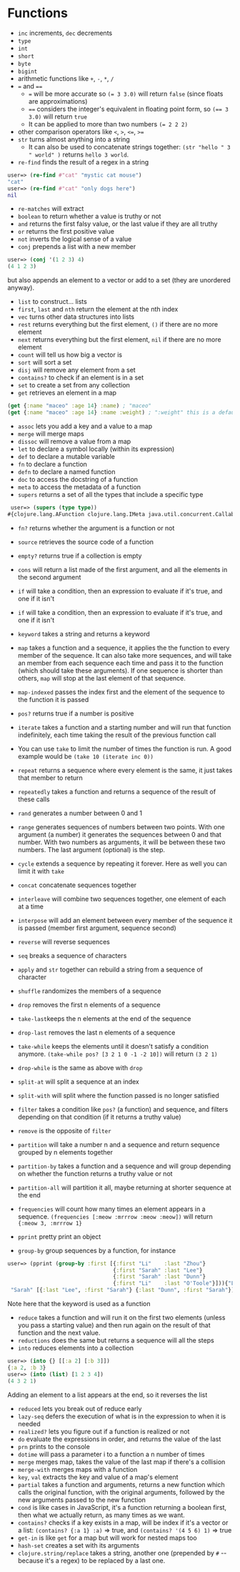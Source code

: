 # Functions

-   `inc` increments, `dec` decrements
-   `type`
-   `int`
-   `short`
-   `byte`
-   `bigint`
-   arithmetic functions like `+`, `-`, `*`, `/`
-   `=` and `==`
    -   `=` will be more accurate so `(= 3 3.0)` will return `false` (since floats are approximations)
    -   `==` considers the integer's equivalent in floating point form, so `(== 3 3.0)` will return `true`
    -   It can be applied to more than two numbers `(= 2 2 2)`
-   other comparison operators like `<`, `>`, `<=`, `>=`
-   `str` turns almost anything into a string
    -   It can also be used to concatenate strings together: `(str "hello " 3 " world" )` returns `hello 3 world`.
-   `re-find` finds the result of a regex in a string

```clojure
user=> (re-find #"cat" "mystic cat mouse")
"cat"
user=> (re-find #"cat" "only dogs here")
nil
```

-   `re-matches` will extract
-   `boolean` to return whether a value is truthy or not
-   `and` returns the first falsy value, or the last value if they are all truthy
-   `or` returns the first positive value
-   `not` inverts the logical sense of a value
-   `conj` prepends a list with a new member

```clojure
user=> (conj '(1 2 3) 4)
(4 1 2 3)
```

but also appends an element to a vector or add to a set (they are unordered anyway).

-   `list` to construct... lists
-   `first`, `last` and `nth` return the element at the nth index
-   `vec` turns other data structures into lists
-   `rest` returns everything but the first element, `()` if there are no more element
-   `next` returns everything but the first element, `nil` if there are no more element
-   `count` will tell us how big a vector is
-   `sort` will sort a set
-   `disj` will remove any element from a set
-   `contains?` to check if an element is in a set
-   `set` to create a set from any collection
-   `get` retrieves an element in a map

```clojure
(get {:name "maceo" :age 14} :name) ; "maceo"
(get {:name "maceo" :age 14} :name :weight) ; ":weight" this is a default element
```

-   `assoc` lets you add a key and a value to a map
-   `merge` will merge maps
-   `dissoc` will remove a value from a map
-   `let` to declare a symbol locally (within its expression)
-   `def` to declare a mutable variable
-   `fn` to declare a function
-   `defn` to declare a named function
-   `doc` to access the docstring of a function
-   `meta` to access the metadata of a function
-   `supers` returns a set of all the types that include a specific type

```clojure
 user=> (supers (type type))
#{clojure.lang.AFunction clojure.lang.IMeta java.util.concurrent.Callable clojure.lang.Fn clojure.lang.AFn java.util.Comparator java.lang.Object clojure.lang.RestFn clojure.lang.IObj java.lang.Runnable java.io.Serializable clojure.lang.IFn}
```

-   `fn?` returns whether the argument is a function or not
-   `source` retrieves the source code of a function
-   `empty?` returns true if a collection is empty
-   `cons` will return a list made of the first argument, and all the elements in the second argument
-   `if` will take a condition, then an expression to evaluate if it's true, and one if it isn't

-   `if` will take a condition, then an expression to evaluate if it's true, and one if it isn't
-   `keyword` takes a string and returns a keyword
-   `map` takes a function and a sequence, it applies the the function to every member of the sequence. It can also take more sequences, and will take an member from each sequence each time and pass it to the function (which should take these arguments). If one sequence is shorter than others, `map` will stop at the last element of that sequence.
-   `map-indexed` passes the index first and the element of the sequence to the function it is passed
-   `pos?` returns true if a number is positive
-   `iterate` takes a function and a starting number and will run that function indefinitely, each time taking the result of the previous function call
-   You can use `take` to limit the number of times the function is run. A good example would be `(take 10 (iterate inc 0))`
-   `repeat` returns a sequence where every element is the same, it just takes that member to return
-   `repeatedly` takes a function and returns a sequence of the result of these calls
-   `rand` generates a number between 0 and 1
-   `range` generates sequences of numbers between two points. With one argument (a number) it generates the sequences between 0 and that number. With two numbers as arguments, it will be between these two numbers. The last argument (optional) is the step.
-   `cycle` extends a sequence by repeating it forever. Here as well you can limit it with `take`
-   `concat` concatenate sequences together
-   `interleave` will combine two sequences together, one element of each at a time
-   `interpose` will add an element between every member of the sequence it is passed (member first argument, sequence second)
-   `reverse` will reverse sequences
-   `seq` breaks a sequence of characters
-   `apply` and `str` together can rebuild a string from a sequence of character
-   `shuffle` randomizes the members of a sequence
-   `drop` removes the first n elements of a sequence
-   `take-last`keeps the n elements at the end of the sequence
-   `drop-last` removes the last n elements of a sequence
-   `take-while` keeps the elements until it doesn't satisfy a condition anymore. `(take-while pos? [3 2 1 0 -1 -2 10])` will return `(3 2 1)`
-   `drop-while` is the same as above with `drop`
-   `split-at` will split a sequence at an index
-   `split-with` will split where the function passed is no longer satisfied
-   `filter` takes a condition like `pos?` (a function) and sequence, and filters depending on that condition (if it returns a truthy value)
-   `remove` is the opposite of `filter`
-   `partition` will take a number n and a sequence and return sequence grouped by n elements together
-   `partition-by` takes a function and a sequence and will group depending on whether the function returns a truthy value or not
-   `partition-all` will partition it all, maybe returning at shorter sequence at the end
-   `frequencies` will count how many times an element appears in a sequence. `(frequencies [:meow :mrrrow :meow :meow])` will return `{:meow 3, :mrrrow 1}`
-   `pprint` pretty print an object
-   `group-by` group sequences by a function, for instance

```clojure
user=> (pprint (group-by :first [{:first "Li"    :last "Zhou"}
                                 {:first "Sarah" :last "Lee"}
                                 {:first "Sarah" :last "Dunn"}
                                 {:first "Li"    :last "O'Toole"}])){"Li"    [{:last "Zhou", :first "Li"}   {:last "O'Toole", :first "Li"}],
 "Sarah" [{:last "Lee", :first "Sarah"} {:last "Dunn", :first "Sarah"}]}
```

Note here that the keyword is used as a function

-   `reduce` takes a function and will run it on the first two elements (unless you pass a starting value) and then run again on the result of that function and the next value.
-   `reductions` does the same but returns a sequence will all the steps
-   `into` reduces elements into a collection

```clojure
user=> (into {} [[:a 2] [:b 3]])
{:a 2, :b 3}
user=> (into (list) [1 2 3 4])
(4 3 2 1)
```

Adding an element to a list appears at the end, so it reverses the list

-   `reduced` lets you break out of reduce early
-   `lazy-seq` defers the execution of what is in the expression to when it is needed
-   `realized?` lets you figure out if a function is realized or not
-   `do` evaluate the expressions in order, and returns the value of the last
-   `prn` prints to the console
-   `dotime` will pass a parameter i to a function a n number of times
-   `merge` merges map, takes the value of the last map if there's a collision
-   `merge-with` merges maps with a function
-   `key`, `val` extracts the key and value of a map's element
-   `partial` takes a function and arguments, returns a new function which calls the original function, with the original arguments, followed by the new arguments passed to the new function
-   `cond` is like cases in JavaScript, it's a function returning a boolean first, then what we actually return, as many times as we want.
-   `contains?` checks if a key exists in a map, will be index if it's a vector or a list: `(contains? {:a 1} :a)` => true, and `(contains? '(4 5 6) 1)` => true
-   `get-in` is like `get` for a map but will work for nested maps too
-   `hash-set` creates a set with its arguments
-   `clojure.string/replace` takes a string, another one (prepended by `#` -- because it's a regex) to be replaced by a last one.
